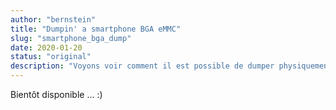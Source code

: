 ```yaml
---
author: "bernstein"
title: "Dumpin' a smartphone BGA eMMC"
slug: "smartphone_bga_dump"
date: 2020-01-20
status: "original"
description: "Voyons voir comment il est possible de dumper physiquement la mémoire d'un Smartphone Android ..."
---
```


Bientôt disponible ... :)
